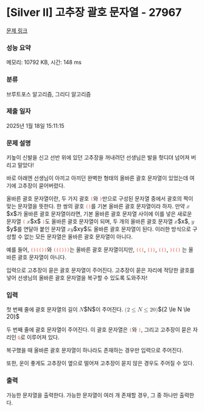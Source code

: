 # [Silver II] 고추장 괄호 문자열 - 27967 

[문제 링크](https://www.acmicpc.net/problem/27967) 

### 성능 요약

메모리: 10792 KB, 시간: 148 ms

### 분류

브루트포스 알고리즘, 그리디 알고리즘

### 제출 일자

2025년 1월 18일 15:11:15

### 문제 설명

<p>키높이 신발을 신고 선반 위에 있던 고추장을 꺼내려던 선생님은 발을 헛디뎌 넘어져 버리고 말았다!</p>

<p>바로 아래엔 선생님이 아끼고 아끼던 완벽한 형태의 올바른 괄호 문자열이 있었는데 여기에 고추장이 묻어버렸다. </p>

<p>올바른 괄호 문자열이란, 두 가지 괄호 <span style="color:#e74c3c;"><code>(</code></span>와 <span style="color:#e74c3c;"><code>)</code></span>만으로 구성된 문자열 중에서 괄호의 짝이 맞는 문자열을 뜻한다. 한 쌍의 괄호 <span style="color:#e74c3c;"><code>()</code></span>를 기본 올바른 괄호 문자열이라 하자. 만약 <mjx-container class="MathJax" jax="CHTML" style="font-size: 109%; position: relative;"><mjx-math class="MJX-TEX" aria-hidden="true"><mjx-mi class="mjx-i"><mjx-c class="mjx-c1D465 TEX-I"></mjx-c></mjx-mi></mjx-math><mjx-assistive-mml unselectable="on" display="inline"><math xmlns="http://www.w3.org/1998/Math/MathML"><mi>x</mi></math></mjx-assistive-mml><span aria-hidden="true" class="no-mathjax mjx-copytext">$x$</span></mjx-container>가 올바른 괄호 문자열이라면, 기본 올바른 괄호 문자열 사이에 이를 넣은 새로운 문자열 <span style="color:#e74c3c;"><code>(</code></span> <mjx-container class="MathJax" jax="CHTML" style="font-size: 109%; position: relative;"><mjx-math class="MJX-TEX" aria-hidden="true"><mjx-mi class="mjx-i"><mjx-c class="mjx-c1D465 TEX-I"></mjx-c></mjx-mi></mjx-math><mjx-assistive-mml unselectable="on" display="inline"><math xmlns="http://www.w3.org/1998/Math/MathML"><mi>x</mi></math></mjx-assistive-mml><span aria-hidden="true" class="no-mathjax mjx-copytext">$x$</span></mjx-container> <span style="color:#e74c3c;"><code>)</code></span>도 올바른 괄호 문자열이 되며, 두 개의 올바른 괄호 문자열 <mjx-container class="MathJax" jax="CHTML" style="font-size: 109%; position: relative;"><mjx-math class="MJX-TEX" aria-hidden="true"><mjx-mi class="mjx-i"><mjx-c class="mjx-c1D465 TEX-I"></mjx-c></mjx-mi></mjx-math><mjx-assistive-mml unselectable="on" display="inline"><math xmlns="http://www.w3.org/1998/Math/MathML"><mi>x</mi></math></mjx-assistive-mml><span aria-hidden="true" class="no-mathjax mjx-copytext">$x$</span></mjx-container>, <mjx-container class="MathJax" jax="CHTML" style="font-size: 109%; position: relative;"><mjx-math class="MJX-TEX" aria-hidden="true"><mjx-mi class="mjx-i"><mjx-c class="mjx-c1D466 TEX-I"></mjx-c></mjx-mi></mjx-math><mjx-assistive-mml unselectable="on" display="inline"><math xmlns="http://www.w3.org/1998/Math/MathML"><mi>y</mi></math></mjx-assistive-mml><span aria-hidden="true" class="no-mathjax mjx-copytext">$y$</span></mjx-container>를 연달아 붙인 문자열 <mjx-container class="MathJax" jax="CHTML" style="font-size: 109%; position: relative;"><mjx-math class="MJX-TEX" aria-hidden="true"><mjx-mi class="mjx-i"><mjx-c class="mjx-c1D465 TEX-I"></mjx-c></mjx-mi><mjx-mi class="mjx-i"><mjx-c class="mjx-c1D466 TEX-I"></mjx-c></mjx-mi></mjx-math><mjx-assistive-mml unselectable="on" display="inline"><math xmlns="http://www.w3.org/1998/Math/MathML"><mi>x</mi><mi>y</mi></math></mjx-assistive-mml><span aria-hidden="true" class="no-mathjax mjx-copytext">$xy$</span></mjx-container>도 올바른 괄호 문자열이 된다. 이러한 방식으로 구성할 수 없는 모든 문자열은 올바른 괄호 문자열이 아니다.</p>

<p>예를 들어, <span style="color:#e74c3c;"><code>()(())</code></span>와 <span style="color:#e74c3c;"><code>((()))</code></span>는 올바른 괄호 문자열이지만, <span style="color:#e74c3c;"><code>(((</code></span>, <span style="color:#e74c3c;"><code>())</code></span>, <span style="color:#e74c3c;"><code>(()</code></span>, <span style="color:#e74c3c;"><code>)(()</code></span> 는 올바른 괄호 문자열이 아니다.</p>

<p>입력으로 고추장이 묻은 괄호 문자열이 주어진다. 고추장이 묻은 자리에 적당한 괄호를 넣어 선생님의 올바른 괄호 문자열을 복구할 수 있도록 도와주자!</p>

### 입력 

 <p>첫 번째 줄에 괄호 문자열의 길이 <mjx-container class="MathJax" jax="CHTML" style="font-size: 109%; position: relative;"><mjx-math class="MJX-TEX" aria-hidden="true"><mjx-mi class="mjx-i"><mjx-c class="mjx-c1D441 TEX-I"></mjx-c></mjx-mi></mjx-math><mjx-assistive-mml unselectable="on" display="inline"><math xmlns="http://www.w3.org/1998/Math/MathML"><mi>N</mi></math></mjx-assistive-mml><span aria-hidden="true" class="no-mathjax mjx-copytext">$N$</span></mjx-container>이 주어진다. <mjx-container class="MathJax" jax="CHTML" style="font-size: 109%; position: relative;"><mjx-math class="MJX-TEX" aria-hidden="true"><mjx-mo class="mjx-n"><mjx-c class="mjx-c28"></mjx-c></mjx-mo><mjx-mn class="mjx-n"><mjx-c class="mjx-c32"></mjx-c></mjx-mn><mjx-mo class="mjx-n" space="4"><mjx-c class="mjx-c2264"></mjx-c></mjx-mo><mjx-mi class="mjx-i" space="4"><mjx-c class="mjx-c1D441 TEX-I"></mjx-c></mjx-mi><mjx-mo class="mjx-n" space="4"><mjx-c class="mjx-c2264"></mjx-c></mjx-mo><mjx-mn class="mjx-n" space="4"><mjx-c class="mjx-c32"></mjx-c><mjx-c class="mjx-c30"></mjx-c></mjx-mn><mjx-mo class="mjx-n"><mjx-c class="mjx-c29"></mjx-c></mjx-mo></mjx-math><mjx-assistive-mml unselectable="on" display="inline"><math xmlns="http://www.w3.org/1998/Math/MathML"><mo stretchy="false">(</mo><mn>2</mn><mo>≤</mo><mi>N</mi><mo>≤</mo><mn>20</mn><mo stretchy="false">)</mo></math></mjx-assistive-mml><span aria-hidden="true" class="no-mathjax mjx-copytext">$(2 \le N \le 20)$</span> </mjx-container></p>

<p>두 번째 줄에 괄호 문자열이 주어진다. 이 괄호 문자열은 <span style="color:#e74c3c;"><code>(</code></span>와 <span style="color:#e74c3c;"><code>)</code></span>, 그리고 고추장이 묻은 자리인 <span style="color:#e74c3c;"><code>G</code></span>로 이루어져 있다.</p>

<p>복구했을 때 올바른 괄호 문자열이 하나라도 존재하는 경우만 입력으로 주어진다.</p>

<p>또한, 운이 좋게도 고추장이 옆으로 떨어져 고추장이 묻지 않은 경우도 주어질 수 있다.</p>

### 출력 

 <p>가능한 문자열을 출력한다. 가능한 문자열이 여러 개 존재할 경우, 그 중 하나만 출력한다.</p>


